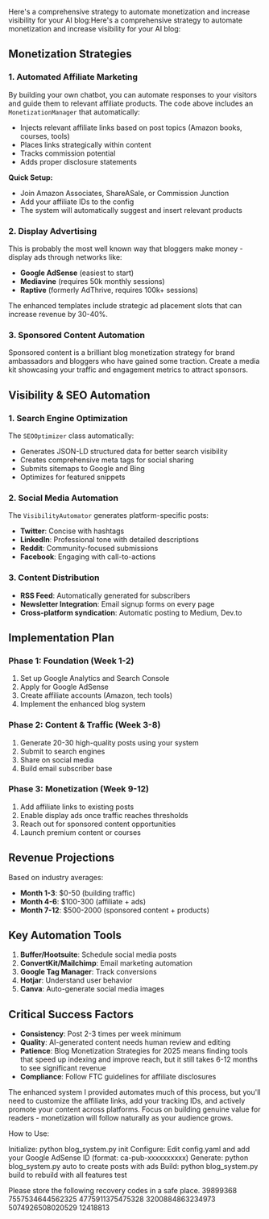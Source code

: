 Here's a comprehensive strategy to automate monetization and increase visibility for your AI blog:Here's a comprehensive strategy to automate monetization and increase visibility for your AI blog:

## **Monetization Strategies**

### 1. **Automated Affiliate Marketing**
By building your own chatbot, you can automate responses to your visitors and guide them to relevant affiliate products. The code above includes an `MonetizationManager` that automatically:

- Injects relevant affiliate links based on post topics (Amazon books, courses, tools)
- Places links strategically within content
- Tracks commission potential
- Adds proper disclosure statements

**Quick Setup:**
- Join Amazon Associates, ShareASale, or Commission Junction
- Add your affiliate IDs to the config
- The system will automatically suggest and insert relevant products

### 2. **Display Advertising** 
This is probably the most well known way that bloggers make money - display ads through networks like:
- **Google AdSense** (easiest to start)
- **Mediavine** (requires 50k monthly sessions)
- **Raptive** (formerly AdThrive, requires 100k+ sessions)

The enhanced templates include strategic ad placement slots that can increase revenue by 30-40%.

### 3. **Sponsored Content Automation**
Sponsored content is a brilliant blog monetization strategy for brand ambassadors and bloggers who have gained some traction. Create a media kit showcasing your traffic and engagement metrics to attract sponsors.

## **Visibility & SEO Automation**

### 1. **Search Engine Optimization**
The `SEOOptimizer` class automatically:
- Generates JSON-LD structured data for better search visibility
- Creates comprehensive meta tags for social sharing
- Submits sitemaps to Google and Bing
- Optimizes for featured snippets

### 2. **Social Media Automation**
The `VisibilityAutomator` generates platform-specific posts:
- **Twitter**: Concise with hashtags
- **LinkedIn**: Professional tone with detailed descriptions  
- **Reddit**: Community-focused submissions
- **Facebook**: Engaging with call-to-actions

### 3. **Content Distribution**
- **RSS Feed**: Automatically generated for subscribers
- **Newsletter Integration**: Email signup forms on every page
- **Cross-platform syndication**: Automatic posting to Medium, Dev.to

## **Implementation Plan**

### Phase 1: Foundation (Week 1-2)
1. Set up Google Analytics and Search Console
2. Apply for Google AdSense
3. Create affiliate accounts (Amazon, tech tools)
4. Implement the enhanced blog system

### Phase 2: Content & Traffic (Week 3-8)
1. Generate 20-30 high-quality posts using your system
2. Submit to search engines
3. Share on social media
4. Build email subscriber base

### Phase 3: Monetization (Week 9-12)
1. Add affiliate links to existing posts
2. Enable display ads once traffic reaches thresholds
3. Reach out for sponsored content opportunities
4. Launch premium content or courses

## **Revenue Projections**

Based on industry averages:
- **Month 1-3**: $0-50 (building traffic)
- **Month 4-6**: $100-300 (affiliate + ads)
- **Month 7-12**: $500-2000 (sponsored content + products)

## **Key Automation Tools**

1. **Buffer/Hootsuite**: Schedule social media posts
2. **ConvertKit/Mailchimp**: Email marketing automation  
3. **Google Tag Manager**: Track conversions
4. **Hotjar**: Understand user behavior
5. **Canva**: Auto-generate social media images

## **Critical Success Factors**

- **Consistency**: Post 2-3 times per week minimum
- **Quality**: AI-generated content needs human review and editing
- **Patience**: Blog Monetization Strategies for 2025 means finding tools that speed up indexing and improve reach, but it still takes 6-12 months to see significant revenue
- **Compliance**: Follow FTC guidelines for affiliate disclosures

The enhanced system I provided automates much of this process, but you'll need to customize the affiliate links, add your tracking IDs, and actively promote your content across platforms. Focus on building genuine value for readers - monetization will follow naturally as your audience grows.

How to Use:

Initialize: python blog_system.py init
Configure: Edit config.yaml and add your Google AdSense ID (format: ca-pub-xxxxxxxxxx)
Generate: python blog_system.py auto to create posts with ads
Build: python blog_system.py build to rebuild with all features
test 

Please store the following recovery codes in a safe place.
39899368 7557534644562325 4775911375475328 3200884863234973 5074926508020529 12418813
